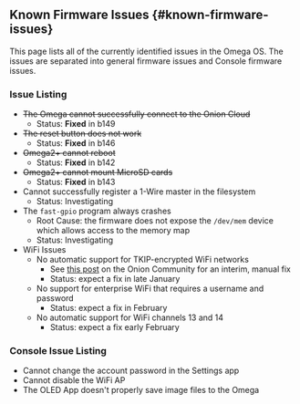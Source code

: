 ## Known Firmware Issues {#known-firmware-issues}

This page lists all of the currently identified issues in the Omega OS. The issues are separated into general firmware issues and Console firmware issues.

### Issue Listing

* ~~The Omega cannot successfully connect to the Onion Cloud~~
    * Status: **Fixed** in b149
* ~~The reset button does not work~~
    * Status: **Fixed** in b146
* ~~Omega2+ cannot reboot~~
    * Status: **Fixed** in b142
* ~~Omega2+ cannot mount MicroSD cards~~
    * Status: **Fixed** in b143
* Cannot successfully register a 1-Wire master in the filesystem
    * Status: Investigating
* The `fast-gpio` program always crashes
    * Root Cause: the firmware does not expose the `/dev/mem` device which allows access to the memory map
    * Status: Investigating
* WiFi Issues
    * No automatic support for TKIP-encrypted WiFi networks
        * See [this post](https://community.onion.io/topic/1149/omega2-fails-to-connect-to-wifi/25) on the Onion Community for an interim, manual fix
        * Status: expect a fix in late January
    * No support for enterprise WiFi that requires a username and password
        * Status: expect a fix in February
    * No automatic support for WiFi channels 13 and 14
        * Status: expect a fix early February


### Console Issue Listing

* Cannot change the account password in the Settings app
* Cannot disable the WiFi AP
* The OLED App doesn't properly save image files to the Omega
